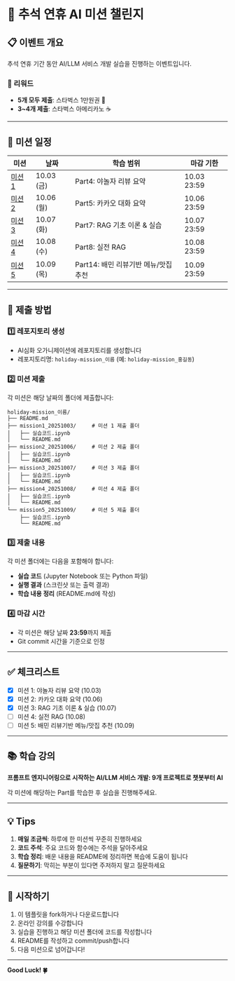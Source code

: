 # 🎊 추석 연휴 AI 미션 챌린지

## 📋 이벤트 개요

추석 연휴 기간 동안 AI/LLM 서비스 개발 실습을 진행하는 이벤트입니다.

### 🎁 리워드
- **5개 모두 제출**: 스타벅스 1만원권 💟
- **3~4개 제출**: 스타벅스 아메리카노 ☕

---

## 📅 미션 일정

| 미션 | 날짜 | 학습 범위 | 마감 기한 |
|------|------|-----------|-----------|
| [미션 1](./mission1_20251003/) | 10.03 (금) | Part4: 야놀자 리뷰 요약 | 10.03 23:59 |
| [미션 2](./mission2_20251006/) | 10.06 (월) | Part5: 카카오 대화 요약 | 10.06 23:59 |
| [미션 3](./mission3_20251007/) | 10.07 (화) | Part7: RAG 기초 이론 & 실습 | 10.07 23:59 |
| [미션 4](./mission4_20251008/) | 10.08 (수) | Part8: 실전 RAG | 10.08 23:59 |
| [미션 5](./mission5_20251009/) | 10.09 (목) | Part14: 배민 리뷰기반 메뉴/맛집 추천 | 10.09 23:59 |

---

## 📝 제출 방법

### 1️⃣ 레포지토리 생성
- AI심화 오가니제이션에 레포지토리를 생성합니다
- 레포지토리명: `holiday-mission_이름` (예: `holiday-mission_홍길동`)

### 2️⃣ 미션 제출
각 미션은 해당 날짜의 폴더에 제출합니다:

```
holiday-mission_이름/
├── README.md
├── mission1_20251003/     # 미션 1 제출 폴더
│   ├── 실습코드.ipynb
│   └── README.md
├── mission2_20251006/     # 미션 2 제출 폴더
│   ├── 실습코드.ipynb
│   └── README.md
├── mission3_20251007/     # 미션 3 제출 폴더
│   ├── 실습코드.ipynb
│   └── README.md
├── mission4_20251008/     # 미션 4 제출 폴더
│   ├── 실습코드.ipynb
│   └── README.md
└── mission5_20251009/     # 미션 5 제출 폴더
    ├── 실습코드.ipynb
    └── README.md
```

### 3️⃣ 제출 내용
각 미션 폴더에는 다음을 포함해야 합니다:
- **실습 코드** (Jupyter Notebook 또는 Python 파일)
- **실행 결과** (스크린샷 또는 출력 결과)
- **학습 내용 정리** (README.md에 작성)

### 4️⃣ 마감 시간
- 각 미션은 해당 날짜 **23:59**까지 제출
- Git commit 시간을 기준으로 인정

---

## ✅ 체크리스트

- [x] 미션 1: 야놀자 리뷰 요약 (10.03)
- [x] 미션 2: 카카오 대화 요약 (10.06)
- [x] 미션 3: RAG 기초 이론 & 실습 (10.07)
- [ ] 미션 4: 실전 RAG (10.08)
- [ ] 미션 5: 배민 리뷰기반 메뉴/맛집 추천 (10.09)

---

## 📚 학습 강의

**프롬프트 엔지니어링으로 시작하는 AI/LLM 서비스 개발: 9개 프로젝트로 챗봇부터 AI**

각 미션에 해당하는 Part를 학습한 후 실습을 진행해주세요.

---

## 💡 Tips

1. **매일 조금씩**: 하루에 한 미션씩 꾸준히 진행하세요
2. **코드 주석**: 주요 코드와 함수에는 주석을 달아주세요
3. **학습 정리**: 배운 내용을 README에 정리하면 복습에 도움이 됩니다
4. **질문하기**: 막히는 부분이 있다면 주저하지 말고 질문하세요

---

## 🚀 시작하기

1. 이 템플릿을 fork하거나 다운로드합니다
2. 온라인 강의를 수강합니다
3. 실습을 진행하고 해당 미션 폴더에 코드를 작성합니다
4. README를 작성하고 commit/push합니다
5. 다음 미션으로 넘어갑니다!

---

**Good Luck! 🍀**

